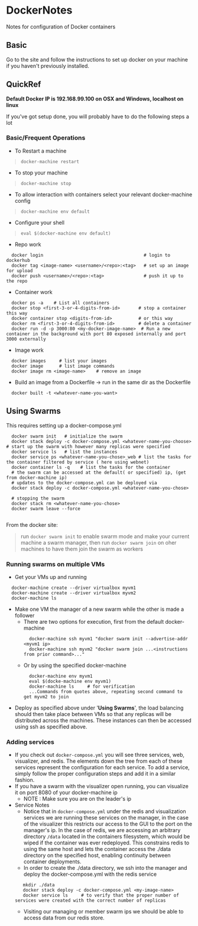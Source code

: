 # DockerNotes
Notes for configuration of Docker containers

## Basic
Go to the site and follow the instructions to set up docker on your machine
if you haven't previously installed.

## QuickRef

**Default Docker IP is 192.168.99.100 on OSX and Windows, localhost on linux**

If you've got setup done, you will probably have to do the following steps  a lot

### Basic/Frequent Operations
- To Restart a machine
> ```docker-machine restart```
- To stop your machine
> ```docker-machine stop```

- To allow interaction with containers select your relevant
docker-machine config
> ```docker-machine env default```
- Configure your shell
> ```eval $(docker-machine env default)```
- Repo work
```
  docker login                                      # login to dockerhub
  docker tag <image-name> <username>/<repo>:<tag>   # set up an image for upload
  docker push <username>/<repo>:<tag>               # push it up to the repo
```
- Container work
```
  docker ps -a    # List all containers
  docker stop <first-3-or-4-digits-from-id>       # stop a container this way
  docker container stop <digits-from-id>          # or this way
  docker rm <first-3-or-4-digits-from-id>         # delete a container
  docker run -d -p 3000:80 <my-docker-image-name>  # Run a new container in the background with port 80 exposed internally and port 3000 externally
```
- Image work
``` 
  docker images     # list your images
  docker image      # list image commands
  docker image rm <image-name>    # remove an image
```
- Build an image from a Dockerfile -> run in the same dir as the Dockerfile
```
  docker built -t <whatever-name-you-want>
```

## Using Swarms
This requires setting up a docker-compose.yml
```
  docker swarm init   # initialize the swarm
  docker stack deploy -c docker-compose.yml <whatever-name-you-choose>    # start up the swarm with however many replicas were specified
  docker service ls   # list the instances
  docker service ps <whatever-name-you-chose>_web # list the tasks for the container filtered by service ( here using webnet)
  docker container ls -q    # list the tasks for the container
  # the swarm can be accessed at the default( or specified) ip, (get from docker-machine ip)
  # updates to the docker-compose.yml can be deployed via
  docker stack deploy -c docker-compose.yml <whatever-name-you-chose>
  
  # stopping the swarm
  docker stack rm <whatever-name-you-chose>
  docker swarm leave --force
  
```

From the docker site:
> run `docker swarm init` to enable swarm mode and make your current machine a swarm manager, then run `docker swarm join` on oher machines to have them join the swarm as workers

### Running swarms on multiple VMs
* Get your VMs up and running
```
  docker-machine create --driver virtualbox myvm1
  docker-machine create --driver virtualbox myvm2
  docker-machine ls
```  
* Make one VM the manager of a new swarm while the other is made a follower
  - There are two options for execution, first from the default docker-machine
    ```
      docker-machine ssh myvm1 "docker swarm init --advertise-addr <myvm1 ip>
      docker-machine ssh myvm2 "docker swarm join ...<instructions from prior command>..."  
    ```
  - Or by using the specified docker-machine
    ```
      docker-machine env myvm1
      eval $(docke-machine env myvm1)
      docker-machine ls     # for verification
      ...Commands from quotes above, repeating second command to get myvm2 to join
    ```
* Deploy as specified above under '**Using Swarms**', the load balancing should then take place between VMs so that
any replicas will be distributed across the machines. These instances can then be accessed using ssh as specified above. 

### Adding services
* If you check out `docker-compose.yml` you will see three services, web, visualizer, and redis. The elements down the tree from each of these services represent the configuration for each service. To add a service, simply follow the proper configuration steps and add it in a similar fashion. 
* If you have a swarm with the visualizer open running, you can visualize it on port 8080 of your docker-machine ip
  - NOTE : Make sure you are on the leader's ip
* Service Notes
  - Notice that in `docker-compose.yml` under the redis and visualization services we are running these services on the manager, in the case of the visualizer this restricts our access to the GUI to the port on the manager's ip. In the case of redis, we are accessing an arbitrary directory `/data` located in the containers filesystem, which would be wiped if the container was ever redeployed. This constrains redis to using the same host and lets the container access the ./data directory on the specified host, enabling continuity between container deployments.
   - In order to create the ./data directory, we ssh into the manager and deploy the docker-compose.yml with the redis service
   ```
      mkdir ./data
      docker stack deploy -c docker-compose.yml <my-image-name>
      docker service ls     # to verify that the proper number of services were created with the correct number of replicas
   ```
   - Visiting our managing or member swarm ips we should be able to access data from our redis store.




  


